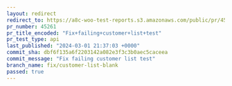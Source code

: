 ```yaml
---
layout: redirect
redirect_to: https://a8c-woo-test-reports.s3.amazonaws.com/public/pr/45261/api/index.html
pr_number: 45261
pr_title_encoded: "Fix+failing+customer+list+test"
pr_test_type: api
last_published: "2024-03-01 21:37:03 +0000"
commit_sha: dbf6f135a6f2203142a082e3f3c3b0aec5caceea
commit_message: "Fix failing customer list test"
branch_name: fix/customer-list-blank
passed: true
---
```

